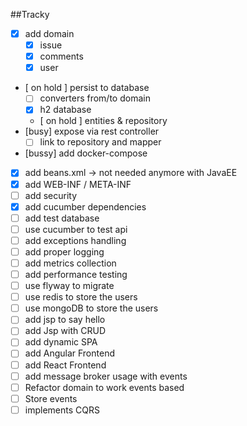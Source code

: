 ##Tracky
- [x] add domain
    - [x] issue
    - [x] comments
    - [x] user
- [ on hold ] persist to database
    - [ ] converters from/to domain
    - [x] h2 database
    - [ on hold ] entities & repository
- [busy] expose via rest controller
    - [ ] link to repository and mapper
- [bussy] add docker-compose    
- [x] add beans.xml -> not needed anymore with JavaEE
- [x] add WEB-INF / META-INF
- [ ] add security
- [x] add cucumber dependencies
- [ ] add test database
- [ ] use cucumber to test api
- [ ] add exceptions handling
- [ ] add proper logging
- [ ] add metrics collection
- [ ] add performance testing
- [ ] use flyway to migrate
- [ ] use redis to store the users
- [ ] use mongoDB to store the users
- [ ] add jsp to say hello
- [ ] add Jsp with CRUD
- [ ] add dynamic SPA
- [ ] add Angular Frontend
- [ ] add React Frontend
- [ ] add message broker usage with events
- [ ] Refactor domain to work events based
- [ ] Store events
- [ ] implements CQRS